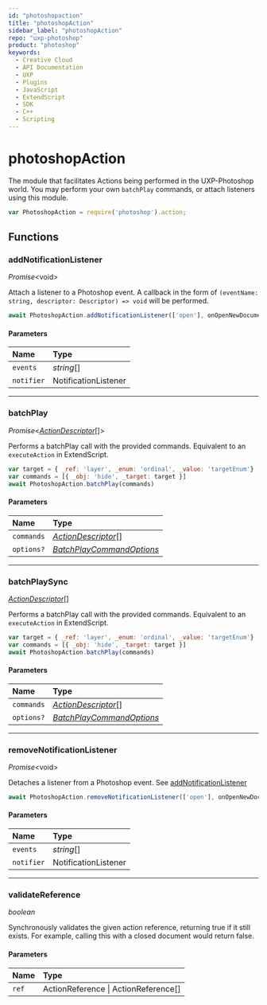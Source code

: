 ```yaml
---
id: "photoshopaction"
title: "photoshopAction"
sidebar_label: "photoshopAction"
repo: "uxp-photoshop"
product: "photoshop"
keywords:
  - Creative Cloud
  - API Documentation
  - UXP
  - Plugins
  - JavaScript
  - ExtendScript
  - SDK
  - C++
  - Scripting
---
```


# photoshopAction

The module that facilitates Actions being performed in the
UXP-Photoshop world. You may perform your own `batchPlay` commands,
or attach listeners using this module.

```javascript
var PhotoshopAction = require('photoshop').action;
```

## Functions

### addNotificationListener

*Promise*<void\>

Attach a listener to a Photoshop event. A callback in the form
of `(eventName: string, descriptor: Descriptor) => void` will be performed.
```javascript
await PhotoshopAction.addNotificationListener(['open'], onOpenNewDocument)
```

#### Parameters

| Name | Type |
| :------ | :------ |
| `events` | *string*[] |
| `notifier` | NotificationListener |

___

### batchPlay

*Promise*<[*ActionDescriptor*](/ps_reference/interfaces/actiondescriptor/)[]\>

Performs a batchPlay call with the provided commands. Equivalent
to an `executeAction` in ExtendScript.
```javascript
var target = { _ref: 'layer', _enum: 'ordinal', _value: 'targetEnum'}
var commands = [{ _obj: 'hide', _target: target }]
await PhotoshopAction.batchPlay(commands)
```

#### Parameters

| Name | Type |
| :------ | :------ |
| `commands` | [*ActionDescriptor*](/ps_reference/interfaces/actiondescriptor/)[] |
| `options?` | [*BatchPlayCommandOptions*](/ps_reference/interfaces/batchplaycommandoptions/) |

___

### batchPlaySync

[*ActionDescriptor*](/ps_reference/interfaces/actiondescriptor/)[]

Performs a batchPlay call with the provided commands. Equivalent
to an `executeAction` in ExtendScript.
```javascript
var target = { _ref: 'layer', _enum: 'ordinal', _value: 'targetEnum'}
var commands = [{ _obj: 'hide', _target: target }]
await PhotoshopAction.batchPlay(commands)
```

#### Parameters

| Name | Type |
| :------ | :------ |
| `commands` | [*ActionDescriptor*](/ps_reference/interfaces/actiondescriptor/)[] |
| `options?` | [*BatchPlayCommandOptions*](/ps_reference/interfaces/batchplaycommandoptions/) |

___

### removeNotificationListener

*Promise*<void\>

Detaches a listener from a Photoshop event.
See [addNotificationListener](#addNotificationListener)
```javascript
await PhotoshopAction.removeNotificationListener(['open'], onOpenNewDocument)
```

#### Parameters

| Name | Type |
| :------ | :------ |
| `events` | *string*[] |
| `notifier` | NotificationListener |

___

### validateReference

*boolean*

Synchronously validates the given action reference, returning true if it still
exists. For example, calling this with a closed document would return false.

#### Parameters

| Name | Type |
| :------ | :------ |
| `ref` | ActionReference \| ActionReference[] |
